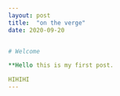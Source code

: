 ```yaml
---
layout: post
title:  "on the verge"
date: 2020-09-20


# Welcome

**Hello this is my first post.

HIHIHI
---
```

